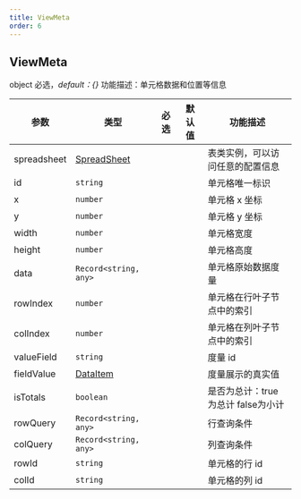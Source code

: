 ```yaml
---
title: ViewMeta
order: 6
---
```


## ViewMeta

object 必选，_default：{}_ 功能描述：单元格数据和位置等信息

| 参数 | 类型 | 必选  | 默认值 | 功能描述 |
| --- | --- | :-:  | --- | --- |
| spreadsheet | [SpreadSheet](/zh/docs/api/basic-class/spreadsheet) |  |   | 表类实例，可以访问任意的配置信息 |
| id | `string` |  |   | 单元格唯一标识 |
| x | `number` |  |   | 单元格 x 坐标 |
| y | `number` |  |   | 单元格 y 坐标 |
| width | `number` |   |  | 单元格宽度 |
| height | `number` |    |  | 单元格高度 |
| data | `Record<string, any>` |    |  | 单元格原始数据度量 |
| rowIndex | `number` |  |  |   单元格在行叶子节点中的索引 |
| colIndex | `number` |  |  |   单元格在列叶子节点中的索引 |
| valueField | `string` |  |    | 度量 id |
| fieldValue | [DataItem](#dataitem) |  |    | 度量展示的真实值 |
| isTotals | `boolean` |  |    |   是否为总计：true为总计  false为小计 |
| rowQuery | `Record<string, any>`|   |  | 行查询条件 |
| colQuery | `Record<string, any>` |    |  | 列查询条件 |
| rowId | `string` |  |  |   单元格的行 id |
| colId | `string` |  |  |   单元格的列 id |
